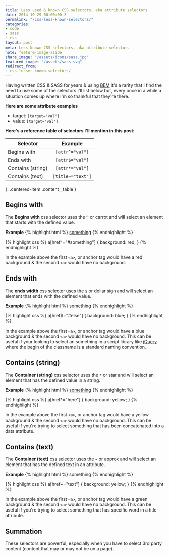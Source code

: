 ```yaml
---
title: Less used & known CSS selectors, aka attribute selectors
date: 2014-10-29 00:00:00 Z
permalink: "/css-less-known-selectors/"
categories:
- code
- sass
- css
layout: post
meta: Less known CSS selectors, aka attribute selectors
note: feature-image-aside
share_image: "/assets/icons/sass.jpg"
featured_image: "/assets/sass.svg"
redirect_from:
- css-lesser-known-selectors/
---
```


Having written CSS & SASS for years & using [BEM](//csswizardry.com/2013/01/mindbemding-getting-your-head-round-bem-syntax/) it's a rarity that I find the need to use some of the selectors I'll list below but, every once in a while a situation comes up where I'm so thankful that they're there.

**Here are some attribute examples**

- target:&nbsp;`[target="val"]`
- value:&nbsp;`[target="val"]`

**Here's a reference table of selectors I'll mention in this post:**

| Selector | Example |
|----------|:-------------:|
| Begins with | `[attr^="val"]` |
| Ends with | `[attr$="val"]` |
| Contains (string) | `[attr*="val"]` |
| Contains (text) | `[title~="text"]` |
{: .centered-item .content__table }

## Begins with

The **Begins with** css selector uses the `^` or carrot and will select an element that starts with the defined value.

**Example**
{% highlight html %}
<a href="#something">something</a>
<a href="#not-something"></a>
{% endhighlight %}


{% highlight css %}
a[href^="#something"] {
    background: red;
}
{% endhighlight %}

In the example above the first `<a>`, or anchor tag would have a red background & the second `<a>` would have no background.

## Ends with

The **ends width** css selector uses the `$` or dollar sign and will select an element that ends with the defined value.

**Example**
{% highlight html %}
<a href="#something-else">something</a>
<a href="#something"></a>
{% endhighlight %}


{% highlight css %}
a[href$="#else"] {
    background: blue;
}
{% endhighlight %}

In the example above the first `<a>`, or anchor tag would have a blue background & the second `<a>` would have no background.
This can be useful if your looking to select an something in a script library like [jQuery](http://jquery.com) where the begin of the classname is a standard naming convention.

## Contains (string)

The **Container (string)** css selector uses the `*` or star and will select an element that has the defined value in a string.

**Example**
{% highlight html %}
<a href="#something-in-here">something</a>
<a href="#something"></a>
{% endhighlight %}


{% highlight css %}
a[href*="here"] {
    background: yellow;
}
{% endhighlight %}

In the example above the first `<a>`, or anchor tag would have a yellow background & the second `<a>` would have no background. This can be useful if you're trying to select something that has been concatenated into a data attribute.

## Contains (text)

The **Container (text)** css selector uses the `~` or approx and will select an element that has the defined text in an attribute.

**Example**
{% highlight html %}
<a title="some special text">something</a>
<a title="text"></a>
{% endhighlight %}

{% highlight css %}
a[href~="text"] {
    background: yellow;
}
{% endhighlight %}

In the example above the first `<a>`, or anchor tag would have a green background & the second `<a>` would have no background.
This can be useful if you're trying to select something that has specific word in a title attribute.

## Summation

These selectors are powerful; especially when you have to select 3rd party content (content that may or may not be on a page).

